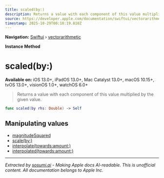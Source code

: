 ```yaml
---
title: scaled(by:)
description: Returns a value with each component of this value multiplied by the given value.
source: https://developer.apple.com/documentation/swiftui/vectorarithmetic/scaled(by:)
timestamp: 2025-10-29T00:10:19.810Z
---
```


**Navigation:** [Swiftui](/documentation/swiftui) › [vectorarithmetic](/documentation/swiftui/vectorarithmetic)

**Instance Method**

# scaled(by:)

**Available on:** iOS 13.0+, iPadOS 13.0+, Mac Catalyst 13.0+, macOS 10.15+, tvOS 13.0+, visionOS 1.0+, watchOS 6.0+

> Returns a value with each component of this value multiplied by the given value.

```swift
func scaled(by rhs: Double) -> Self
```

## Manipulating values

- [magnitudeSquared](/documentation/swiftui/vectorarithmetic/magnitudesquared)
- [scale(by:)](/documentation/swiftui/vectorarithmetic/scale(by:))
- [interpolate(towards:amount:)](/documentation/swiftui/vectorarithmetic/interpolate(towards:amount:))
- [interpolated(towards:amount:)](/documentation/swiftui/vectorarithmetic/interpolated(towards:amount:))

---

*Extracted by [sosumi.ai](https://sosumi.ai) - Making Apple docs AI-readable.*
*This is unofficial content. All documentation belongs to Apple Inc.*
